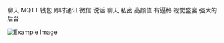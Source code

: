 聊天 MQTT 钱包 即时通讯 微信 说话 聊天 私密  高颜值 有逼格 视觉盛宴 强大的后台
 
![Example Image](https://zhengxin-pub.cdn.bcebos.com/mark/cba8025a7ffd40ecd9ff27dcca358d89_fullsize.jpeg)
